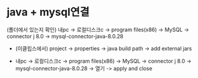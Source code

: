 # java + mysql연결
(폴더에서 있는지 확인)
내pc -> 로컬디스크c ->  program files(x86) ->  MySQL ->  connector j 8.0 ->  mysql-connector-java-8.0.28


- (이클립스에서) project -> properties -> java build path -> add external jars
 
-  내pc -> 로컬디스크c ->  program files(x86) ->  MySQL ->  connector j 8.0 ->  mysql-connector-java-8.0.28 -> 열기 -> apply and close

